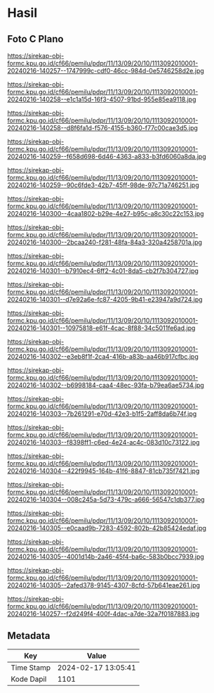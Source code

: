 # Hasil

## Foto C Plano

https://sirekap-obj-formc.kpu.go.id/cf66/pemilu/pdpr/11/13/09/20/10/1113092010001-20240216-140257--1747999c-cdf0-46cc-984d-0e5746258d2e.jpg

https://sirekap-obj-formc.kpu.go.id/cf66/pemilu/pdpr/11/13/09/20/10/1113092010001-20240216-140258--e1c1a15d-16f3-4507-91bd-955e85ea9118.jpg

https://sirekap-obj-formc.kpu.go.id/cf66/pemilu/pdpr/11/13/09/20/10/1113092010001-20240216-140258--d8f6fa1d-f576-4155-b360-f77c00cae3d5.jpg

https://sirekap-obj-formc.kpu.go.id/cf66/pemilu/pdpr/11/13/09/20/10/1113092010001-20240216-140259--f658d698-6d46-4363-a833-b3fd6060a8da.jpg

https://sirekap-obj-formc.kpu.go.id/cf66/pemilu/pdpr/11/13/09/20/10/1113092010001-20240216-140259--90c6fde3-42b7-45ff-98de-97c71a746251.jpg

https://sirekap-obj-formc.kpu.go.id/cf66/pemilu/pdpr/11/13/09/20/10/1113092010001-20240216-140300--4caa1802-b29e-4e27-b95c-a8c30c22c153.jpg

https://sirekap-obj-formc.kpu.go.id/cf66/pemilu/pdpr/11/13/09/20/10/1113092010001-20240216-140300--2bcaa240-f281-48fa-84a3-320a4258701a.jpg

https://sirekap-obj-formc.kpu.go.id/cf66/pemilu/pdpr/11/13/09/20/10/1113092010001-20240216-140301--b7910ec4-6ff2-4c01-8da5-cb2f7b304727.jpg

https://sirekap-obj-formc.kpu.go.id/cf66/pemilu/pdpr/11/13/09/20/10/1113092010001-20240216-140301--d7e92a6e-fc87-4205-9b41-e23947a9d724.jpg

https://sirekap-obj-formc.kpu.go.id/cf66/pemilu/pdpr/11/13/09/20/10/1113092010001-20240216-140301--10975818-e61f-4cac-8f88-34c5011fe6ad.jpg

https://sirekap-obj-formc.kpu.go.id/cf66/pemilu/pdpr/11/13/09/20/10/1113092010001-20240216-140302--e3eb8f1f-2ca4-416b-a83b-aa46b917cfbc.jpg

https://sirekap-obj-formc.kpu.go.id/cf66/pemilu/pdpr/11/13/09/20/10/1113092010001-20240216-140302--b6998184-caa4-48ec-93fa-b79ea6ae5734.jpg

https://sirekap-obj-formc.kpu.go.id/cf66/pemilu/pdpr/11/13/09/20/10/1113092010001-20240216-140303--7b261291-e70d-42e3-b1f5-2aff8da6b74f.jpg

https://sirekap-obj-formc.kpu.go.id/cf66/pemilu/pdpr/11/13/09/20/10/1113092010001-20240216-140303--f8398ff1-c6ed-4e24-ac4c-083d10c73122.jpg

https://sirekap-obj-formc.kpu.go.id/cf66/pemilu/pdpr/11/13/09/20/10/1113092010001-20240216-140304--422f9945-164b-41f6-8847-81cb735f7421.jpg

https://sirekap-obj-formc.kpu.go.id/cf66/pemilu/pdpr/11/13/09/20/10/1113092010001-20240216-140304--008c245a-5d73-479c-a666-56547c1db377.jpg

https://sirekap-obj-formc.kpu.go.id/cf66/pemilu/pdpr/11/13/09/20/10/1113092010001-20240216-140305--e0caad9b-7283-4592-802b-42b85424edaf.jpg

https://sirekap-obj-formc.kpu.go.id/cf66/pemilu/pdpr/11/13/09/20/10/1113092010001-20240216-140305--4001d14b-2a46-45f4-ba6c-583b0bcc7939.jpg

https://sirekap-obj-formc.kpu.go.id/cf66/pemilu/pdpr/11/13/09/20/10/1113092010001-20240216-140305--2afed378-9145-4307-8cfd-57b641eae261.jpg

https://sirekap-obj-formc.kpu.go.id/cf66/pemilu/pdpr/11/13/09/20/10/1113092010001-20240216-140257--f2d249f4-400f-4dac-a7de-32a7f0187883.jpg


## Metadata

| Key        | Value               |
| ---------- | ------------------- |
| Time Stamp | 2024-02-17 13:05:41 |
| Kode Dapil | 1101                |



